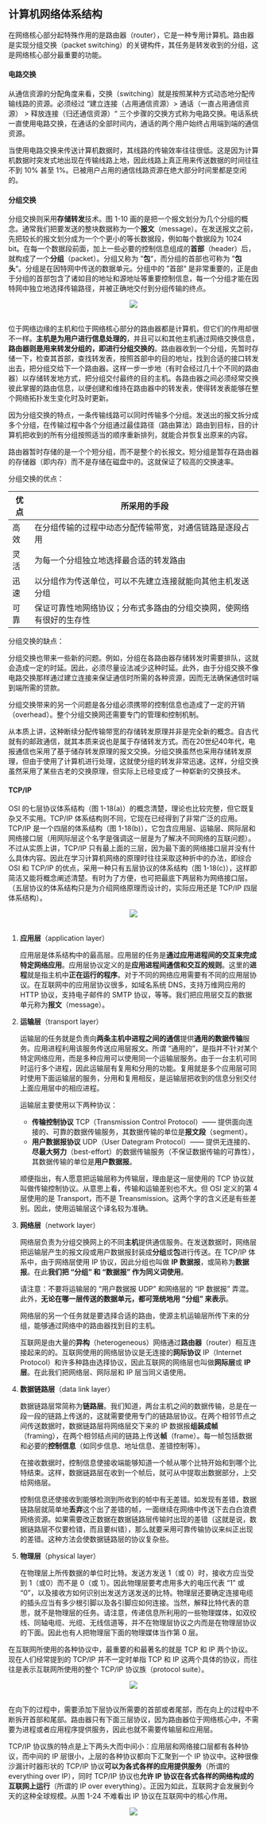 ## 计算机网络体系结构

在网络核心部分起特殊作用的是路由器（router），它是一种专用计算机。路由器是实现分组交换（packet switching）的关键构件，其任务是转发收到的分组，这是网络核心部分最重要的功能。

#### 电路交换

从通信资源的分配角度来看，交换（switching）就是按照某种方式动态地分配传输线路的资源。必须经过 “建立连接（占用通信资源）> 通话（一直占用通信资源） > 释放连接（归还通信资源）“ 三个步骤的交换方式称为电路交换。电话系统一直使用电路交换，在通话的全部时间内，通话的两个用户始终占用端到端的通信资源。

当使用电路交换来传送计算机数据时，其线路的传输效率往往很低。这是因为计算机数据时突发式地出现在传输线路上地，因此线路上真正用来传送数据的时间往往不到 10% 甚至 1%。已被用户占用的通信线路资源在绝大部分时间里都是空闲的。



#### 分组交换

分组交换则采用**存储转发**技术。图 1-10 画的是把一个报文划分为几个分组的概念。通常我们把要发送的整块数据称为一个**报文**（message）。在发送报文之前，先把较长的报文划分成为一个个更小的等长数据段，例如每个数据段为 1024 bit。在每一个数据段前面，加上一些必要的控制信息组成的**首部**（header）后，就构成了一个**分组**（packet）。分组又称为 ”**包**“，而分组的首部也可称为 ”**包头**“。分组是在因特网中传送的数据单元。分组中的 ”首部“ 是非常重要的，正是由于分组的首部包含了诸如目的地址和源地址等重要控制信息，每一个分组才能在因特网中独立地选择传输路径，并被正确地交付到分组传输的终点。

<div align="center"> <img src="https://raw.githubusercontent.com/BufferedStream/cs-learning-notes/master/notes/images/计算机网络体系结构-图1.png"/> </div><br>

位于网络边缘的主机和位于网络核心部分的路由器都是计算机，但它们的作用却很不一样。**主机是为用户进行信息处理的**，并且可以和其他主机通过网络交换信息，**路由器则是用来转发分组的，即进行分组交换的**。路由器收到一个分组，先暂时存储一下，检查其首部，查找转发表，按照首部中的目的地址，找到合适的接口转发出去，把分组交给下一个路由器。这样一步一步地（有时会经过几十个不同的路由器）以存储转发地方式，把分组交付最终的目的主机。各路由器之间必须经常交换彼此掌握的路由信息，以便创建和维持在路由器中的转发表，使得转发表能够在整个网络拓扑发生变化时及时更新。

因为分组交换的特点，一条传输线路可以同时传输多个分组。发送出的报文拆分成多个分组，在传输过程中各个分组通过最佳路径（路由算法）路由到目标，目的计算机把收到的所有分组按照适当的顺序重新排列，就能合并恢复出原来的内容。

路由器暂时存储的是一个个短分组，而不是整个的长报文。短分组是暂存在路由器的存储器（即内存）而不是存储在磁盘中的。这就保证了较高的交换速率。

分组交换的优点：

| 优点 | 所采用的手段                                                 |
| ---- | ------------------------------------------------------------ |
| 高效 | 在分组传输的过程中动态分配传输带宽，对通信链路是逐段占用     |
| 灵活 | 为每一个分组独立地选择最合适的转发路由                       |
| 迅速 | 以分组作为传送单位，可以不先建立连接就能向其他主机发送分组   |
| 可靠 | 保证可靠性地网络协议；分布式多路由的分组交换网，使网络有很好的生存性 |

分组交换的缺点：

分组交换也带来一些新的问题。例如，分组在各路由器存储转发时需要排队，这就会造成一定的时延。因此，必须尽量设法减少这种时延。此外，由于分组交换不像电路交换那样通过建立连接来保证通信时所需的各种资源，因而无法确保通信时端到端所需的贷款。

分组交换带来的另一个问题是各分组必须携带的控制信息也造成了一定的开销（overhead）。整个分组交换网还需要专门的管理和控制机制。

从本质上讲，这种断续分配传输带宽的存储转发原理并非是完全新的概念。自古代就有的邮政通信，就其本质来说也是属于存储转发方式。而在20世纪40年代，电报通信也采用了基于储存转发原理的报文交换。分组交换虽然也采用存储转发原理，但由于使用了计算机进行处理，这就使分组的转发非常迅速。这样，分组交换虽然采用了某些古老的交换原理，但实际上已经变成了一种崭新的交换技术。



#### TCP/IP

OSI 的七层协议体系结构（图 1-18(a)）的概念清楚，理论也比较完整，但它既复杂又不实用。TCP/IP 体系结构则不同，它现在已经得到了非常广泛的应用。TCP/IP 是一个四层的体系结构（图 1-18(b)），它包含应用层、运输层、网际层和网络接口层（用网际层这个名字是强调这一层是为了解决不同网络的互联问题）。不过从实质上讲，TCP/IP 只有最上面的三层，因为最下面的网络接口层并没有什么具体内容。因此在学习计算机网络的原理时往往采取这种折中的办法，即综合 OSI 和 TCP/IP 的优点，采用一种只有五层协议的体系结构（图 1-18(c)），这样即简洁又能将概念阐述清楚。有时为了方便，也可把最底下两层称为网络接口层。（五层协议的体系结构只是为介绍网络原理而设计的，实际应用还是 TCP/IP 四层体系结构）。

<div align="center"> <img src="https://raw.githubusercontent.com/BufferedStream/cs-learning-notes/master/notes/images/计算机网络体系结构-图2.png"/> </div><br>

1. **应用层**（application layer）

   应用层是体系结构中的最高层。应用层的任务是**通过应用进程间的交互来完成特定网络应用**。应用层协议定义的是**应用进程间通信和交互的规则**。这里的**进程**就是指主机中**正在运行的程序**。对于不同的网络应用需要有不同的应用层协议。在互联网中的应用层协议很多，如域名系统 DNS，支持万维网应用的 HTTP 协议，支持电子邮件的 SMTP 协议，等等。我们把应用层交互的数据单元称为**报文**（message）。

2. **运输层**（transport layer）

   运输层的任务就是负责向**两条主机中进程之间的通信**提供**通用的数据传输**服务。应用进程利用该服务传送应用层报文。所谓 “通用的”，是指并不针对某个特定网络应用，而是多种应用可以使用同一个运输层服务。由于一台主机可同时运行多个进程，因此运输层有复用和分用的功能。复用就是多个应用层可同时使用下面运输层的服务，分用和复用相反，是运输层把收到的信息分别交付上面应用层中的相应进程。

   运输层主要使用以下两种协议：

   - **传输控制协议** TCP（Transmission Control Protocol）—— 提供面向连接的、可靠的数据传输服务，其数据传输的单位是**报文段**（segment）。
   - **用户数据报协议** UDP（User Dategram Protocol）—— 提供无连接的、**尽最大努力**（best-effort）的数据传输服务（不保证数据传输的可靠性），其数据传输的单位是**用户数据报**。

   顺便指出，有人愿意把运输层称为传输层，理由是这一层使用的 TCP 协议就叫做传输控制协议。从意思上看，传输和运输差别也不大。但 OSI 定义的第 4 层使用的是 Transport，而不是 Treansmission。这两个字的含义还是有些差别。因此，使用运输层这个译名较为准确。

3. **网络层**（network layer）

   网络层负责为分组交换网上的不同**主机**提供通信服务。在发送数据时，网络层把运输层产生的报文段或用户数据报封装成**分组**或**包**进行传送。在 TCP/IP 体系中，由于网络层使用 IP 协议，因此分组也叫做 **IP 数据报**，或简称为**数据报**。在此**我们把 “分组” 和 “数据报” 作为同义词使用**。

   请注意：不要将运输层的 “用户数据报 UDP” 和网络层的 “IP 数据报” 弄混。此外，**无论在哪一层传送的数据单元，都可笼统地用 “分组” 来表示**。

   网络层的另一个任务就是要选择合适的路由，使源主机运输层所传下来的分组，能够通过网络中的路由器找到目的主机。

   互联网是由大量的**异构**（heterogeneous）网络通过**路由器**（router）相互连接起来的的。互联网使用的网络层协议是无连接的**网际协议** IP（Internet Protocol）和许多种路由选择协议，因此互联网的网络层也叫做**网际层**或 **IP 层**。在此我们把网络层、网际层和 IP 层当同义语使用。

4. **数据链路层**（data link layer）

   数据链路层常简称为**链路层**。我们知道，两台主机之间的数据传输，总是在一段一段的链路上传送的，这就需要使用专门的链路层协议。在两个相邻节点之间传送数据时，数据链路层将网络层交下来的 IP 数据报**组装成帧**（framing），在两个相邻结点间的链路上传送**帧**（frame）。每一帧包括数据和必要的**控制信息**（如同步信息、地址信息、差错控制等）。

   在接收数据时，控制信息使接收端能够知道一个帧从哪个比特开始和到哪个比特结束。这样，数据链路层在收到一个帧后，就可从中提取出数据部分，上交给网络层。

   控制信息还使接收到能够检测到所收到的帧中有无差错。如发现有差错，数据链路层就简单地**丢弃**这个出了差错的帧，一面继续在网络中传送下去白白浪费网络资源。如果需要改正数据在数据链路层传输时出现的差错（这就是说，数据链路层不仅要检错，而且要纠错），那么就要采用可靠传输协议来纠正出现的差错。这种方法会使数据链路层的协议复杂些。

5. **物理层**（physical layer）

   在物理层上所传数据的单位时比特。发送方发送 1（或 0）时，接收方应当受到 1（或0）而不是 0（或 1）。因此物理层要考虑用多大的电压代表 “1” 或 “0”，以及接收方如何识别出发送方送发送的比特。物理层还要确定连接电缆的插头应当有多少根引脚以及各引脚应如何连接。当然，解释比特代表的意思，就不是物理层的任务。请注意，传递信息所利用的一些物理媒体，如双绞线、同轴电缆、光缆、无线信道等，并不在物理层协议之内而是在物理层协议的下面。因此也有人把物理层下面的物理媒体当作第 0 层。

   

在互联网所使用的各种协议中，最重要的和最著名的就是 TCP 和 IP 两个协议。现在人们经常提到的 TCP/IP 并不一定时单指 TCP 和 IP 这两个具体的协议，而往往是表示互联网所使用的整个 TCP/IP 协议族（protocol suite）。

<div align="center"> <img src="https://raw.githubusercontent.com/BufferedStream/cs-learning-notes/master/notes/images/计算机网络体系结构-图2.png"/> </div><br>



在向下的过程中，需要添加下层协议所需要的首部或者尾部，而在向上的过程中不断拆开首部和尾部。路由器只有下面三层协议，因为路由器位于网络核心中，不需要为进程或者应用程序提供服务，因此也就不需要传输层和应用层。

TCP/IP 协议族的特点是上下两头大而中间小：应用层和网络接口层都有各种协议，而中间的 IP 层很小，上层的各种协议都向下汇聚到一个 IP 协议中。这种很像沙漏计时器形状的 TCP/IP 协议**可以为各式各样的应用提供服务**（所谓的 everything over IP），同时 TCP/IP 协议也**允许 IP 协议在各式各样的网络构成的互联网上运行**（所谓的 IP over everything）。正因为如此，互联网才会发展到今天的这种全球规模。从图 1-24 不难看出 IP 协议在互联网中的核心作用。

<div align="center"> <img src="https://raw.githubusercontent.com/BufferedStream/cs-learning-notes/master/notes/images/计算机网络体系结构-图2.png"/> </div><br>



